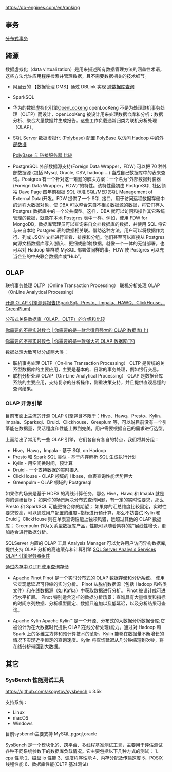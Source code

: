 https://db-engines.com/en/ranking

## 事务

[分布式事务](https://www.ixigua.com/pseries/6753473359675130379_6733436598798516750/)

## 跨源

数据虚拟化（data virtualization）是用来描述所有数据管理方法的涵盖性术语，这些方法允许应用程序检索并管理数据，且不需要数据相关的技术细节。

- 阿里云的 【数据管理 DMS】通过 DBLink 实现 [跨数据库查询](https://help.aliyun.com/document_detail/99941.html?spm=a2c4g.11186623.6.581.49e97e53uziNCp)

- SparkSQL

- 华为的数据虚拟化引擎[OpenLookeng](https://openlookeng.io/zh-cn/docs/docs/overview/use-cases.html)
  openLooKeng 不是为处理联机事务处理（OLTP）而设计，openLooKeng 被设计用来处理数据仓库和分析：数据分析、聚合大量数据并生成报告。这些工作负载通常归类为联机分析处理（OLAP）。

- SQL Server 数据虚拟化 (Polybase) [配置 PolyBase 以访问 Hadoop 中的外部数据](https://docs.microsoft.com/zh-cn/sql/relational-databases/polybase/polybase-configure-hadoop?view=sql-server-ver15)

  [PolyBase 与 链接服务器 比较](https://docs.microsoft.com/zh-cn/sql/relational-databases/polybase/polybase-faq?view=sql-server-ver15)

- PostgreSQL 外部数据源支持(Foreign Data Wrapper，FDW)
  可以把 70 种外部数据源 (包括 Mysql, Oracle, CSV, hadoop …) 当成自己数据库中的表来查询。Postgres 有一个针对这一难题的解决方案：一个名为“外部数据封装器(Foreign Data Wrapper，FDW)”的特性。该特性最初由 PostgreSQL 社区领袖 Dave Page 四年前根据 SQL 标准 SQL/MED(SQL Management of External Data)开发。FDW 提供了一个 SQL 接口，用于访问远程数据存储中的远程大数据对象，使 DBA 可以整合来自不相关数据源的数据，将它们存入 Postgres 数据库中的一个公共模型。这样，DBA 就可以访问和操作其它系统管理的数据，就像在本地 Postgres 表中一样。例如，使用 FDW for MongoDB，数据库管理员可以查询来自文档数据库的数据，并使用 SQL 将它与来自本地 Postgres 表的数据相关联。借助这种方法，用户可以将数据作为行、列或 JSON 文档进行查看、排序和分组。他们甚至可以直接从 Postgres 向源文档数据库写入(插入、更细或删除)数据，就像一个一体的无缝部署。也可以对 Hadoop 集群或 MySQL 部署做同样的事。FDW 使 Postgres 可以充当企业的中央联合数据库或“Hub”。

## OLAP

联机事务处理 OLTP（Online Transaction Processing）
联机分析处理 OLAP（OnLine Analytical Processing）

[开源 OLAP 引擎测评报告(SparkSql、Presto、Impala、HAWQ、ClickHouse、GreenPlum)](https://blog.csdn.net/oDaiLiDong/article/details/86570211)

[分布式关系数据库（OLAP、OLTP）的介绍和比较](https://blog.csdn.net/xuheng8600/article/details/80334971)

[你需要的不是实时数仓 | 你需要的是一款合适且强大的 OLAP 数据库(上)](https://www.cnblogs.com/importbigdata/p/11521403.html)

[你需要的不是实时数仓 | 你需要的是一款强大的 OLAP 数据库(下)](https://www.cnblogs.com/importbigdata/p/11521390.html)

数据处理大致可以分成两大类：

- 联机事务处理 OLTP（On-line Transaction Processing）
  OLTP 是传统的关系型数据库的主要应用，主要是基本的、日常的事务处理，例如银行交易。
- 联机分析处理 OLAP（On-Line Analytical Processing）
  OLAP 是数据仓库系统的主要应用，支持复杂的分析操作，侧重决策支持，并且提供直观易懂的查询结果。

### OLAP 开源引擎

目前市面上主流的开源 OLAP 引擎包含不限于：Hive、Hawq、Presto、Kylin、Impala、Sparksql、Druid、Clickhouse、Greeplum 等，可以说目前没有一个引擎能在数据量，灵活程度和性能上做到完美，用户需要根据自己的需求进行选型。

上面给出了常用的一些 OLAP 引擎，它们各自有各自的特点，我们将其分组：

- Hive，Hawq，Impala - 基于 SQL on Hadoop
- Presto 和 Spark SQL 类似 - 基于内存解析 SQL 生成执行计划
- Kylin - 用空间换时间，预计算
- Druid - 一个支持数据的实时摄入
- ClickHouse - OLAP 领域的 Hbase，单表查询性能优势巨大
- Greenpulm - OLAP 领域的 Postgresql

如果你的场景是基于 HDFS 的离线计算任务，那么 Hive，Hawq 和 Imapla 就是你的调研目标；
如果你的场景解决分布式查询问题，有一定的实时性要求，那么 Presto 和 SparkSQL 可能更符合你的期望；
如果你的汇总维度比较固定，实时性要求较高，可以通过用户配置的维度+指标进行预计算，那么不妨尝试 Kylin 和 Druid；
ClickHouse 则在单表查询性能上独领风骚，远超过其他的 OLAP 数据库；
Greenpulm 作为关系型数据库产品，性能可以随着集群的扩展线性增长，更加适合进行数据分析。

SQLServer 内置的 OLAP 工具 Analysis Manager 可以允许用户访问异构数据库,提供支持 OLAP 分析的高速缓存和计算引擎
[SQL Server Analysis Services OLAP 引擎服务器组件](https://docs.microsoft.com/zh-cn/analysis-services/multidimensional-models/olap-physical/olap-engine-server-components?view=asallproducts-allversions)

[通过内存中 OLTP 使用查询存储](https://docs.microsoft.com/zh-cn/sql/relational-databases/performance/using-the-query-store-with-in-memory-oltp?view=sql-server-ver15)

- Apache Pinot
  Pinot 是一个实时分布式的 OLAP 数据存储和分析系统。
  使用它实现低延迟可伸缩的实时分析。
  Pinot 从脱机数据源（包括 Hadoop 和各类文件）和在线数据源（如 Kafka）中获取数据进行分析。
  Pinot 被设计成可进行水平扩展。
  Pinot 特别适合这样的数据分析场景：查询具有大量维度和指标的时间序列数据、分析模型固定、数据只追加以及低延迟，以及分析结果可查询。

- Apache Kylin
  Apache Kylin™ 是一个开源、分布式的大数据分析数据仓库;它被设计为在大数据时代提供 OLAP(在线分析处理)能力。通过对 Hadoop 和 Spark 上的多维立方体和预计算技术的革新，Kylin 能够在数据量不断增长的情况下实现近乎恒定的查询速度。Kylin 将查询延迟从几分钟缩短到次秒，将在线分析带回到大数据。

## 其它

### SysBench 性能测试工具

https://github.com/akopytov/sysbench c 3.5k

支持系统：

- Linux
- macOS
- Windows

目前sysbench主要支持 MySQL,pgsql,oracle 

SysBench 是一个模块化的、跨平台、多线程基准测试工具，主要用于评估测试各种不同系统参数下的数据库负载情况。它主要包括以下几种方式的测试：
1、cpu 性能
2、磁盘 io 性能
3、调度程序性能
4、内存分配及传输速度
5、POSIX 线程性能
6、数据库性能(OLTP 基准测试)
